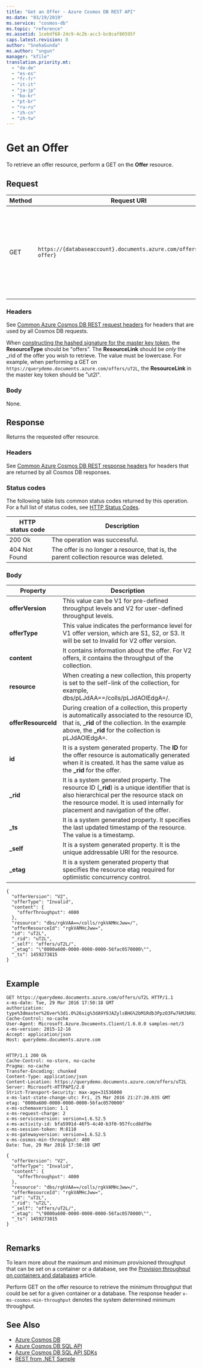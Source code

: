 ```yaml
---
title: "Get an Offer - Azure Cosmos DB REST API"
ms.date: "03/19/2019"
ms.service: "cosmos-db"
ms.topic: "reference"
ms.assetid: 1cebdf68-24c9-4c2b-acc3-bc8caf80595f
caps.latest.revision: 8
author: "SnehaGunda"
ms.author: "sngun"
manager: "kfile"
translation.priority.mt: 
  - "de-de"
  - "es-es"
  - "fr-fr"
  - "it-it"
  - "ja-jp"
  - "ko-kr"
  - "pt-br"
  - "ru-ru"
  - "zh-cn"
  - "zh-tw"
---
```

# Get an Offer
  To retrieve an offer resource, perform a GET on the **Offer** resource.  
  
## Request  
  
|Method|Request URI|Description|  
|------------|-----------------|-----------------|  
|GET|`https://{databaseaccount}.documents.azure.com/offers/{_rid-offer}`|Note that {databaseaccount} is the name of the Azure Cosmos DB account you created under your subscription. The {_rid-offer} value is the system generated resource ID of the offer.|  
  
### Headers  
 See [Common Azure Cosmos DB REST request headers](common-cosmosdb-rest-request-headers.md) for headers that are used by all Cosmos DB requests.  

 When [constructing the hashed signature for the master key token](access-control-on-cosmosdb-resources.md#constructkeytoken), the **ResourceType** should be "offers".  The **ResourceLink** should be *only* the _rid of the offer you wish to retrieve.  The value must be lowercase.  For example, when performing a GET on `https://querydemo.documents.azure.com/offers/uT2L`, the **ResourceLink** in the master key token should be "ut2l".

### Body  
 None.  
  
## Response  
 Returns the requested offer resource.  
  
### Headers  
 See [Common Azure Cosmos DB REST response headers](common-cosmosdb-rest-response-headers.md) for headers that are returned by all Cosmos DB responses.  
  
### Status codes  
 The following table lists common status codes returned by this operation. For a full list of status codes, see [HTTP Status Codes](https://msdn.microsoft.com/library/azure/dn783364.aspx).  
  
|HTTP status code|Description|  
|----------------------|-----------------|  
|200 Ok|The operation was successful.|  
|404 Not Found|The offer is no longer a resource, that is, the parent collection resource was deleted.|  
  
### Body  
  
|Property|Description|  
|--------------|-----------------|  
|**offerVersion**| This value can be V1 for pre-defined throughput levels and V2 for user-defined throughput levels.|  
|**offerType**|This value indicates the performance level for V1 offer version, which are S1, S2, or S3. It will be set to Invalid for V2 offer version.|  
|**content**| It contains information about the offer. For V2 offers, it contains the throughput of the collection.|  
|**resource**| When creating a new collection, this property is set to the self-link of the collection, for example, dbs/pLJdAA==/colls/pLJdAOlEdgA=/.|  
|**offerResourceId**| During creation of a collection, this property is automatically associated to the resource ID, that is, **_rid** of the collection. In the example above, the **_rid** for the collection is pLJdAOlEdgA=.|  
|**id**|It is a system generated property.  The **ID** for the offer resource is automatically generated when it is created.  It has the same value as the **_rid** for the offer.|  
|**_rid**|It is a system generated property. The resource ID (**_rid**) is a unique identifier that is also hierarchical per the resource stack on the resource model. It is used internally for placement and navigation of the offer.|  
|**_ts**|It is a system generated property. It specifies the last updated timestamp of the resource. The value is a timestamp.|  
|**_self**|It is a system generated property. It is the unique addressable URI for the resource.|  
|**_etag**|It is a system generated property that specifies the resource etag required for optimistic concurrency control.|  
  
```  
{  
  "offerVersion": "V2",  
  "offerType": "Invalid",  
  "content": {  
    "offerThroughput": 4000  
  },  
  "resource": "dbs/rgkVAA==/colls/rgkVAMHcJww=/",  
  "offerResourceId": "rgkVAMHcJww=",  
  "id": "uT2L",  
  "_rid": "uT2L",  
  "_self": "offers/uT2L/",  
  "_etag": "\"0000a600-0000-0000-0000-56fac0570000\"",  
  "_ts": 1459273815  
}  
  
```  
  
## Example  
  
```  
GET https://querydemo.documents.azure.com/offers/uT2L HTTP/1.1  
x-ms-date: Tue, 29 Mar 2016 17:50:18 GMT  
authorization: type%3dmaster%26ver%3d1.0%26sig%3dA9Y9JAZylsBHG%2bM1Rdb3PpzO3Fw7kMJbRUJ8Llh2kpo%3d  
Cache-Control: no-cache  
User-Agent: Microsoft.Azure.Documents.Client/1.6.0.0 samples-net/3  
x-ms-version: 2015-12-16  
Accept: application/json  
Host: querydemo.documents.azure.com  
  
```  
  
```  
HTTP/1.1 200 Ok  
Cache-Control: no-store, no-cache  
Pragma: no-cache  
Transfer-Encoding: chunked  
Content-Type: application/json  
Content-Location: https://querydemo.documents.azure.com/offers/uT2L  
Server: Microsoft-HTTPAPI/2.0  
Strict-Transport-Security: max-age=31536000  
x-ms-last-state-change-utc: Fri, 25 Mar 2016 21:27:20.035 GMT  
etag: "0000a600-0000-0000-0000-56fac0570000"  
x-ms-schemaversion: 1.1  
x-ms-request-charge: 2  
x-ms-serviceversion: version=1.6.52.5  
x-ms-activity-id: bfa5991d-46f5-4c40-b3f0-957fccd8df9e  
x-ms-session-token: M:8110  
x-ms-gatewayversion: version=1.6.52.5  
x-ms-cosmos-min-throughput: 400 
Date: Tue, 29 Mar 2016 17:50:18 GMT  
  
{  
  "offerVersion": "V2",  
  "offerType": "Invalid",  
  "content": {  
    "offerThroughput": 4000  
  },  
  "resource": "dbs/rgkVAA==/colls/rgkVAMHcJww=/",  
  "offerResourceId": "rgkVAMHcJww=",  
  "id": "uT2L",  
  "_rid": "uT2L",  
  "_self": "offers/uT2L/",  
  "_etag": "\"0000a600-0000-0000-0000-56fac0570000\"",  
  "_ts": 1459273815  
}  
  
```  
## Remarks 

To learn more about the maximum and minimum provisioned throughput that can be set on a container or a database, see the [Provision throughput on containers and databases](https://docs.microsoft.com/azure/cosmos-db/set-throughput) article.  
 
Perform GET on the offer resource to retrieve the minimum throughput that could be set for a given container or a database. The response header `x-ms-cosmos-min-throughput` denotes the system determined minimum throughput.
  
## See Also  
* [Azure Cosmos DB](https://docs.microsoft.com/azure/cosmos-db/introduction) 
* [Azure Cosmos DB SQL API](https://docs.microsoft.com/azure/cosmos-db/sql-api-introduction)   
* [Azure Cosmos DB SQL API SDKs](https://docs.microsoft.com/en-us/azure/cosmos-db/sql-api-sdk-dotnet)    
* [REST from .NET Sample](https://github.com/Azure/azure-documentdb-dotnet/tree/master/samples/rest-from-.net)  
  
  

